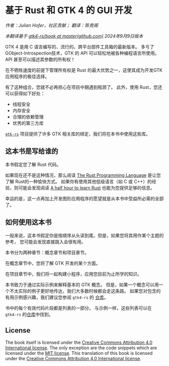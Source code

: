 # 基于 Rust 和 GTK 4 的 GUI 开发
*作者：Julian Hofer，社区贡献； 翻译：陈竞阁*

*本翻译基于 [gtk4-rs/book at master(github.com)](https://github.com/gtk-rs/gtk4-rs/tree/master/book) 2024年9月9日版本*

GTK 4 是用 C 语言编写的、流行的、跨平台部件工具箱的最新版本。 多亏了GObject-Introspection技术，GTK 的 API 可以轻松地被各种编程语言所使用。 API 甚至可以描述其参数的所有权！

在不牺牲速度的前提下管理所有权是 Rust 的最大优势之一，这使其成为开发GTK 应用程序的极佳选择。 

有了这种组合，您就不必再担心在项目中期遇到瓶颈了。 此外，使用 Rust，您还可以获得如下好处：

 - 线程安全
 - 内存安全
 - 合理的依赖管理
 - 优秀的第三方库

[`gtk-rs`](https://gtk-rs.org/) 项目提供了许多 GTK 相关库的绑定，我们将在本书中使用这些库。




## 这本书是写给谁的

本书假定您了解 Rust 代码。

如果现在还不是这种情况，那么阅读 [The Rust Programming Language](https://doc.rust-lang.org/stable/book/) 是让您了解 Rust的一种愉快方式。 如果你有使用其他低级语言（如 C 或 C++）的经验，则可能会发现阅读 [A half hour to learn Rust](https://fasterthanli.me/articles/a-half-hour-to-learn-rust) 也能为您提供足够的信息。

幸运的是，这一点再加上开发图形应用程序的愿望就是从本书中受益所必需的全部了。



## 如何使用这本书

一般来说，这本书假定你是按顺序从头读到尾。但是，如果您将其用作某个主题的参考， 您可能会发现直接跳入会很有用。

本书分为两种章节：概念章节和项目章节。 

在概念章节中，您将了解 GTK 开发的某个方面。 

在项目章节中，我们将一起构建小程序，应用您目前为止所学的知识。

本书致力于通过实际示例来解释基本的 GTK 概念。 但是，如果一个概念可以用一个不太实际的例子更好地传达，我们大多数时候都会走这条路。 如果您对包含的有用示例感兴趣，我们建议您参阅 `gtk4-rs` 的 [仓库](https://github.com/gtk-rs/gtk4-rs/tree/master/examples)。

书中的每个有效代码片段都是列表的一部分。 与示例一样，这些列表可以在 `gtk4-rs` 的[仓库](https://github.com/gtk-rs/gtk4-rs/tree/master/book/listings)中找到。



## License

The book itself is licensed under the [Creative Commons Attribution 4.0 International license](https://creativecommons.org/licenses/by/4.0/).
The only exception are the code snippets which are licensed under the [MIT license](https://github.com/gtk-rs/gtk4-rs/blob/master/README.md).
This translation of this book is licensed under the [Creative Commons Attribution 4.0 International license](https://creativecommons.org/licenses/by/4.0/).
